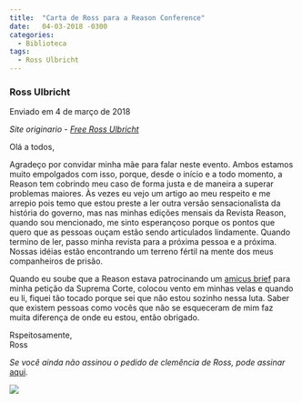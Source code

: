 ```yaml
---
title:  "Carta de Ross para a Reason Conference"
date:   04-03-2018 -0300
categories:
  - Biblioteca
tags:
  - Ross Ulbricht
---
```



### Ross Ulbricht 

Enviado em 4 de março de 2018


_Site originario - [Free Ross Ulbricht](https://freeross.org/reason-letter-2018/)_

Olá a todos,

Agradeço por convidar minha mãe para falar neste evento. Ambos estamos muito empolgados com isso, porque, desde o início e a todo momento, a Reason tem cobrindo meu caso de forma justa e de maneira a superar problemas maiores. Às vezes eu vejo um artigo ao meu respeito e me arrepio pois temo que estou preste a ler outra versão sensacionalista da história do governo, mas nas minhas edições mensais da Revista Reason, quando sou mencionado, me sinto esperançoso porque os pontos que quero que as pessoas ouçam estão sendo articulados lindamente. Quando termino de ler, passo minha revista para a próxima pessoa e a próxima. Nossas idéias estão encontrando um terreno fértil na mente dos meus companheiros de prisão.

Quando eu soube que a Reason estava patrocinando um [amicus brief](http://publichealthlawcenter.org/amicus-briefs) para minha petição da Suprema Corte, colocou vento em minhas velas e quando eu li, fiquei tão tocado porque sei que não estou sozinho nessa luta. Saber que existem pessoas como vocês que não se esqueceram de mim faz muita diferença de onde eu estou, então obrigado.

Rspeitosamente,  
Ross

_Se você ainda não assinou o pedido de clemência de Ross, pode assinar_ [aqui](https://www.change.org/p/freerosspetition-we-seek-potus-s-clemency-for-ross-ulbricht-serving-double-life-for-a-website-realdonaldtrump-free-ross).

![](../pages/img/Reason_Conference_Letter_2018.jpeg)
